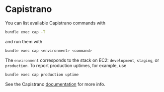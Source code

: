 # Capistrano

You can list available Capistrano commands with

```bash
bundle exec cap -T
```

and run them with

```bash
bundle exec cap <environment> <command>
```

The `environment` corresponds to the stack on EC2: `development`, `staging`, or `production`. To report production uptimes, for example, use

```bash
bundle exec cap production uptime
```

See the Capistrano [documentation](http://capistranorb.com/) for more info.
